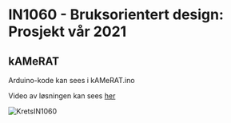 # IN1060 - Bruksorientert design: Prosjekt vår 2021
## kAMeRAT


Arduino-kode kan sees i kAMeRAT.ino

Video av løsningen kan sees [her](https://www.uio.no/studier/emner/matnat/ifi/IN1060/v21/prosjekter-var-2021/kamerat/)

![KretsIN1060](https://user-images.githubusercontent.com/78514454/120110714-e8ba0300-c16e-11eb-899e-0caedbc1aa85.png)

